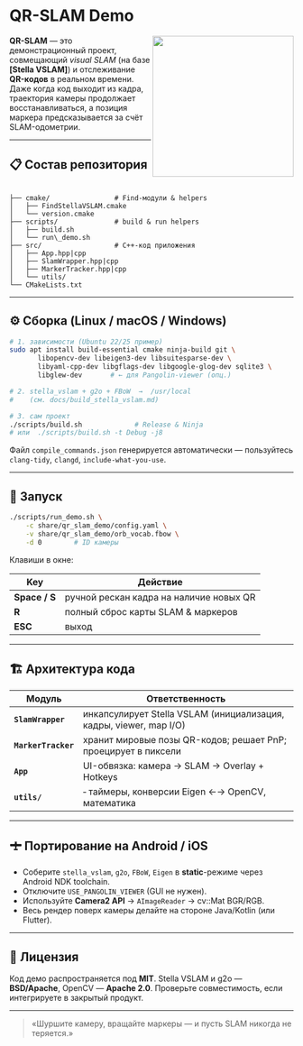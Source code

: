 
# QR-SLAM Demo

<img src="doc/preview.gif" align="right" width="250">

**QR-SLAM** — это демонстрационный проект, совмещающий
*visual SLAM* (на базе **[Stella VSLAM]**) и
отслеживание **QR-кодов** в реальном времени.  
Даже когда код выходит из кадра, траектория камеры
продолжает восстанавливаться, а позиция маркера
предсказывается за счёт SLAM-одометрии.

---

## 📋 Состав репозитория

```

├── cmake/                # Find-модули & helpers
│   ├── FindStellaVSLAM.cmake
│   └── version.cmake
├── scripts/              # build & run helpers
│   ├── build.sh
│   └── run\_demo.sh
├── src/                  # C++-код приложения
│   ├── App.hpp|cpp
│   ├── SlamWrapper.hpp|cpp
│   ├── MarkerTracker.hpp|cpp
│   └── utils/
└── CMakeLists.txt

````

---

## ⚙️ Сборка (Linux / macOS / Windows)

```bash
# 1. зависимости (Ubuntu 22/25 пример)
sudo apt install build-essential cmake ninja-build git \
       libopencv-dev libeigen3-dev libsuitesparse-dev \
       libyaml-cpp-dev libgflags-dev libgoogle-glog-dev sqlite3 \
       libglew-dev       # ← для Pangolin-viewer (опц.)

# 2. stella_vslam + g2o + FBoW  →  /usr/local
#    (см. docs/build_stella_vslam.md)

# 3. сам проект
./scripts/build.sh             # Release & Ninja
# или  ./scripts/build.sh -t Debug -j8
````

Файл `compile_commands.json` генерируется автоматически — пользуйтесь
`clang-tidy`, `clangd`, `include-what-you-use`.

---

## 🚀 Запуск

```bash
./scripts/run_demo.sh \
    -c share/qr_slam_demo/config.yaml \
    -v share/qr_slam_demo/orb_vocab.fbow \
    -d 0        # ID камеры
```

Клавиши в окне:

| Key           | Действие                                |
| ------------- | --------------------------------------- |
| **Space / S** | ручной рескан кадра на наличие новых QR |
| **R**         | полный сброс карты SLAM & маркеров      |
| **ESC**       | выход                                   |

---

## 🏗 Архитектура кода

| Модуль              | Ответственность                                                    |
| ------------------- | ------------------------------------------------------------------ |
| **`SlamWrapper`**   | инкапсулирует Stella VSLAM (инициализация, кадры, viewer, map I/O) |
| **`MarkerTracker`** | хранит мировые позы QR-кодов; решает PnP; проецирует в пиксели     |
| **`App`**           | UI-обвязка: камера → SLAM → Overlay + Hotkeys                      |
| **`utils/`**        | ‐ таймеры, конверсии Eigen ←→ OpenCV, математика                   |

---

## 🛨 Портирование на Android / iOS

* Соберите `stella_vslam`, `g2o`, `FBoW`, `Eigen` в **static**-режиме через
  Android NDK toolchain.
* Отключите `USE_PANGOLIN_VIEWER` (GUI не нужен).
* Используйте **Camera2 API** → `AImageReader` → cv::Mat BGR/RGB.
* Весь рендер поверх камеры делайте на стороне Java/Kotlin (или Flutter).

---

## 📄 Лицензия

Код демо распространяется под **MIT**.
Stella VSLAM и g2o — **BSD/Apache**, OpenCV — **Apache 2.0**.
Проверьте совместимость, если интегрируете в закрытый продукт.

---

> «Шуршите камеру, вращайте маркеры — и пусть SLAM никогда не теряется.»

